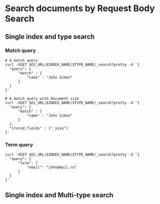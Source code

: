 # Search documents by Request Body Search

## Single index and type search
### Match query
```
# A match query
curl -XGET $ES_URL/$INDEX_NAME/$TYPE_NAME/_search?pretty -d '{
  "query": {
      "match" : {
          "name" : "John Simon"
      }
  }
}'

# A match query with document size
curl -XGET $ES_URL/$INDEX_NAME/$TYPE_NAME/_search?pretty -d '{
  "query": {
      "match" : {
          "name" : "John Simon"
      }
  },
  "stored_fields" : ["_size"]
}'
```

### Term query
```
curl -XGET $ES_URL/$INDEX_NAME/$TYPE_NAME/_search?pretty -d '{
  "query": {
      "term": {
          "email": "john@mail.ru"
      }
  }
}'
```

## Single index and Multi-type search

